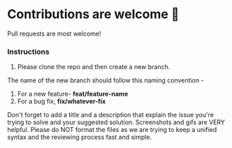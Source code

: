 # Contributions are welcome 🤝

Pull requests are most welcome!

### Instructions

1. Please clone the repo and then create a new branch. </br>

The name of the new branch should follow this naming convention - </br>
1. For a new feature- **feat/feature-name**
2. For a bug fix, **fix/whatever-fix**

Don't forget to add a title and a description that explain the issue you're trying to solve and your suggested solution.
Screenshots and gifs are VERY helpful. Please do NOT format the files as we are trying to keep a unified syntax and the reviewing process fast and simple.
